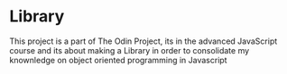 # Library
This project is a part of The Odin Project, its in the advanced JavaScript course and its about making a Library in order to consolidate my knownledge on object oriented programming in Javascript
